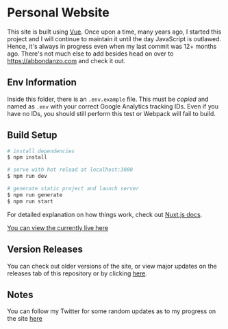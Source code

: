# Personal Website

This site is built using [Vue](https://vuejs.org/). Once upon a time, many years ago, I started this project and I will continue to maintain it until the day JavaScript is outlawed. Hence, it's always in progress even when my last commit was 12+ months ago. There's not much else to add besides head on over to https://abbondanzo.com and check it out.

## Env Information

Inside this folder, there is an `.env.example` file. This must be _copied_ and named as `.env` with your correct Google Analytics tracking IDs. Even if you have no IDs, you should still perform this test or Webpack will fail to build.

## Build Setup

```bash
# install dependencies
$ npm install

# serve with hot reload at localhost:3000
$ npm run dev

# generate static project and launch server
$ npm run generate
$ npm run start
```

For detailed explanation on how things work, check out [Nuxt.js docs](https://nuxt.com/docs).

[You can view the currently live here](http://abbondanzo.com)

## Version Releases

You can check out older versions of the site, or view major updates on the releases tab of this repository or by clicking [here](https://github.com/Abbondanzo/PersonalWebsite/releases).

## Notes

You can follow my Twitter for some random updates as to my progress on the site [here](https://twitter.com/PAbbondanzo)
